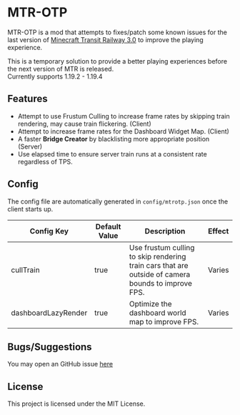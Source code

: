 # MTR-OTP
MTR-OTP is a mod that attempts to fixes/patch some known issues for the last version of [Minecraft Transit Railway 3.0](https://github.com/Minecraft-Transit-Railway/Minecraft-Transit-Railway) to improve the playing experience.  

This is a temporary solution to provide a better playing experiences before the next version of MTR is released.  
Currently supports 1.19.2 - 1.19.4

## Features
- Attempt to use Frustum Culling to increase frame rates by skipping train rendering, may cause train flickering. (Client)
- Attempt to increase frame rates for the Dashboard Widget Map. (Client)
- A faster **Bridge Creator** by blacklisting more appropriate position (Server)
- Use elapsed time to ensure server train runs at a consistent rate regardless of TPS.

## Config
The config file are automatically generated in `config/mtrotp.json` once the client starts up.

| Config Key          | Default Value | Description                                                                                        | Effect   |
|---------------------|---------------|----------------------------------------------------------------------------------------------------|----------|
| cullTrain           | true          | Use frustum culling to skip rendering train cars that are outside of camera bounds to improve FPS. | Varies   |
| dashboardLazyRender | true          | Optimize the dashboard world map to improve FPS.                                                   | Varies   |

## Bugs/Suggestions
You may open an GitHub issue [here](https://github.com/DistrictOfJoban/MTR-OTP/issues)

## License
This project is licensed under the MIT License.